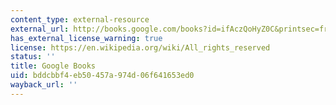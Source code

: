 ```yaml
---
content_type: external-resource
external_url: http://books.google.com/books?id=ifAczQoHyZ0C&printsec=frontcover
has_external_license_warning: true
license: https://en.wikipedia.org/wiki/All_rights_reserved
status: ''
title: Google Books
uid: bddcbbf4-eb50-457a-974d-06f641653ed0
wayback_url: ''
---
```


